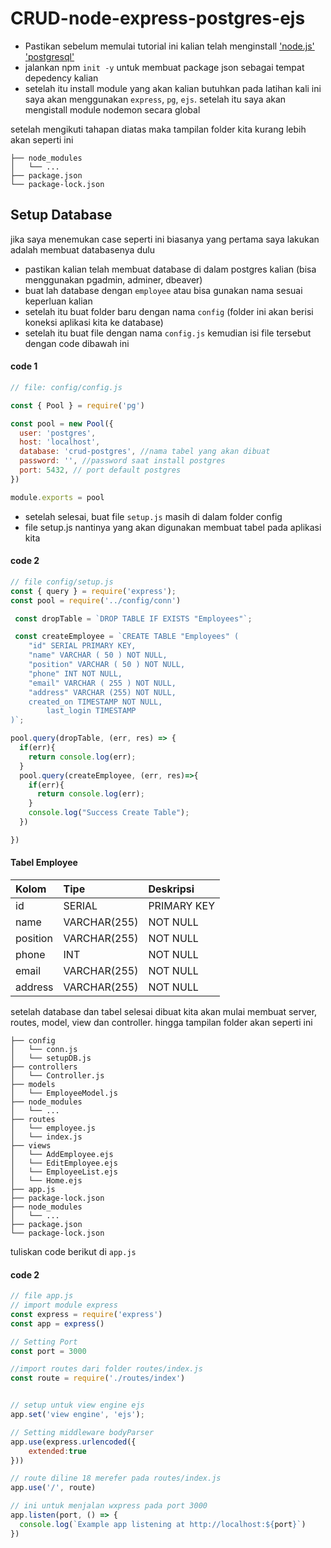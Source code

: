 # CRUD-node-express-postgres-ejs

- Pastikan sebelum memulai tutorial ini kalian telah menginstall
  ['node.js'](https://nodejs.org/en/)
  ['postgresql'](https://www.postgresql.org/)
- jalankan npm `init -y` untuk membuat package json sebagai tempat depedency kalian
- setelah itu install module yang akan kalian butuhkan pada latihan kali ini saya akan menggunakan `express`, `pg`, `ejs`. setelah itu saya akan mengistall module nodemon secara global

setelah mengikuti tahapan diatas maka tampilan folder kita kurang lebih akan seperti ini

```
├── node_modules
│   └── ...
├── package.json
└── package-lock.json
```

## Setup Database

jika saya menemukan case seperti ini biasanya yang pertama saya lakukan adalah membuat databasenya dulu

- pastikan kalian telah membuat database di dalam postgres kalian (bisa menggunakan pgadmin, adminer, dbeaver)
- buat lah database dengan `employee` atau bisa gunakan nama sesuai keperluan kalian
- setelah itu buat folder baru dengan nama `config` (folder ini akan berisi koneksi aplikasi kita ke database)
- setelah itu buat file dengan nama `config.js` kemudian isi file tersebut dengan code dibawah ini

#### code 1

```Javascript
// file: config/config.js

const { Pool } = require('pg')

const pool = new Pool({
  user: 'postgres',
  host: 'localhost',
  database: 'crud-postgres', //nama tabel yang akan dibuat
  password: '', //password saat install postgres
  port: 5432, // port default postgres
})

module.exports = pool
```

- setelah selesai, buat file `setup.js` masih di dalam folder config
- file setup.js nantinya yang akan digunakan membuat tabel pada aplikasi kita

#### code 2

```Javascript
// file config/setup.js
const { query } = require('express');
const pool = require('../config/conn')

 const dropTable = `DROP TABLE IF EXISTS "Employees"`;

 const createEmployee = `CREATE TABLE "Employees" (
    "id" SERIAL PRIMARY KEY,
	"name" VARCHAR ( 50 ) NOT NULL,
	"position" VARCHAR ( 50 ) NOT NULL,
    "phone" INT NOT NULL,
	"email" VARCHAR ( 255 ) NOT NULL,
    "address" VARCHAR (255) NOT NULL,
	created_on TIMESTAMP NOT NULL,
        last_login TIMESTAMP
)`;

pool.query(dropTable, (err, res) => {
  if(err){
    return console.log(err);
  }
  pool.query(createEmployee, (err, res)=>{
    if(err){
      return console.log(err);
    }
    console.log("Success Create Table");
  })

})
```

#### Tabel Employee

| Kolom    | Tipe         | Deskripsi   |
| :------- | :----------- | :---------- |
| id       | SERIAL       | PRIMARY KEY |
| name     | VARCHAR(255) | NOT NULL    |
| position | VARCHAR(255) | NOT NULL    |
| phone    | INT          | NOT NULL    |
| email    | VARCHAR(255) | NOT NULL    |
| address  | VARCHAR(255) | NOT NULL    |

setelah database dan tabel selesai dibuat kita akan mulai membuat server, routes, model, view dan controller. hingga tampilan folder akan seperti ini

```
├── config
│   └── conn.js
│   └── setupDB.js
├── controllers
│   └── Controller.js
├── models
│   └── EmployeeModel.js
├── node_modules
│   └── ...
├── routes
│   └── employee.js
│   └── index.js
├── views
│   └── AddEmployee.ejs
│   └── EditEmployee.ejs
│   └── EmployeeList.ejs
│   └── Home.ejs
├── app.js
├── package-lock.json
├── node_modules
│   └── ...
├── package.json
└── package-lock.json
```

tuliskan code berikut di `app.js`

#### code 2

```Javascript
// file app.js
// import module express
const express = require('express')
const app = express()

// Setting Port
const port = 3000

//import routes dari folder routes/index.js
const route = require('./routes/index')


// setup untuk view engine ejs
app.set('view engine', 'ejs');

// Setting middleware bodyParser
app.use(express.urlencoded({
    extended:true
}))

// route diline 18 merefer pada routes/index.js
app.use('/', route)

// ini untuk menjalan wxpress pada port 3000
app.listen(port, () => {
  console.log(`Example app listening at http://localhost:${port}`)
})

```

